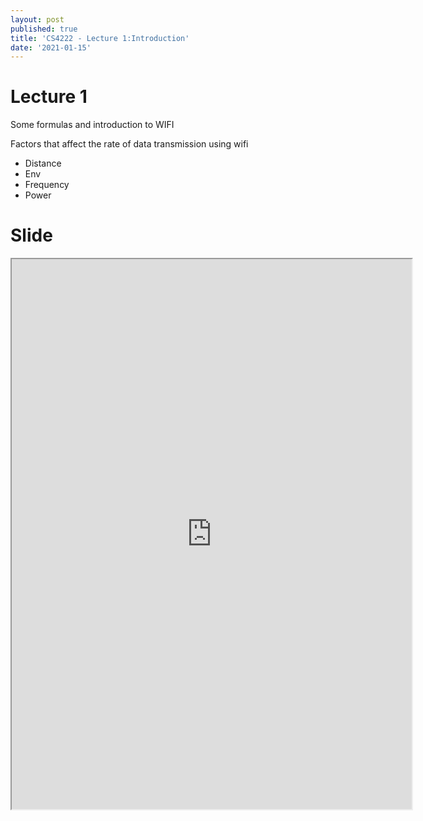 ```yaml
---
layout: post
published: true
title: 'CS4222 - Lecture 1:Introduction'
date: '2021-01-15'
---
```

# Lecture 1
Some formulas and introduction to WIFI 

Factors that affect the rate of data transmission using wifi
- Distance
- Env
- Frequency
- Power


# Slide
<iframe src="https://drive.google.com/file/d/1uuUdtqamstmBAkr-uof-vDwFYF-rV8Z6/preview" width="640" height="880"></iframe>


